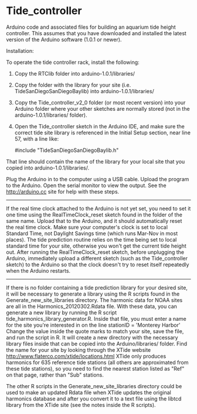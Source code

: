 Tide_controller
===============

Arduino code and associated files for building an aquarium tide height controller. This assumes that you 
have downloaded and installed the latest version of the Arduino software (1.0.1 or newer).

Installation:

To operate the tide controller rack, install the following:

1. Copy the RTClib folder into arduino-1.0.1/libraries/

2. Copy the folder with the library for your site (i.e. TideSanDiegoSanDiegoBaylib) into arduino-1.0.1/libraries/

3. Copy the Tide_controller_v2_0 folder (or most recent version) into your Arduino folder where 
your other sketches are normally stored (not in the arduino-1.0.1/libraries/ folder).

4. Open the Tide_controller sketch in the Arduino IDE, and make sure the correct tide site
library is referenced in the Initial Setup section, near line 57, with a line like:

	\#include "TideSanDiegoSanDiegoBaylib.h"

That line should contain the name of the library for your local site that you copied into arduino-1.0.1/libraries/.

Plug the Arduino in to the computer using a USB cable. Upload the program to the Arduino. 
Open the serial monitor to view the output. See the http://arduino.cc site for help with 
these steps. 

------------------------------
If the real time clock attached to the Arduino is not yet set, you need to set it one time
using the RealTimeClock_reset sketch found in the folder of the same name. Upload that
to the Arduino, and it should automatically reset the real time clock. Make sure your
computer's clock is set to local Standard Time, not Daylight Savings time (which runs Mar-Nov
in most places). The tide prediction routine relies on the time being set to local 
standard time for your site, otherwise you won't get the current tide height out. After running
the RealTimeClock_reset sketch, before unplugging the Arduino, immediately upload a different 
sketch (such as the Tide_controller sketch) to the Arduino so that the clock doesn't try to reset 
itself repeatedly when the Arduino restarts.

-------------------------------
If there is no folder containing a tide prediction library for your desired site, it
will be necessary to generate a library using the R scripts found in the 
Generate_new_site_libraries directory. The harmonic data for NOAA sites are all in
the Harmonics_20120302.Rdata file. With these data, you can generate a new library
by running the R script tide_harmonics_library_generator.R. Inside that file, you must
enter a name for the site you're interested in on the line
stationID = 'Monterey Harbor'
Change the value inside the quote marks to match your site, save the file, and run the
script in R. It will create a new directory with the necessary library files inside that
can be copied into the Arduino/libraries/ folder. Find the name for your site by looking 
through the XTide website http://www.flaterco.com/xtide/locations.html 
XTide only produces harmonics for 635 reference tide stations (all others are approximated 
from these tide stations), so you need to find the nearest station listed as "Ref" on that 
page, rather than "Sub" stations.

The other R scripts in the Generate_new_site_libraries directory could be used to make an
updated Rdata file when XTide updates the original harmonics database and after you
convert it to a text file using the libtcd library from the XTide site (see the notes inside
the R scripts). 
